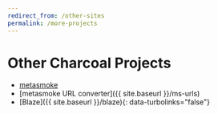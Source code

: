 ```yaml
---
redirect_from: /other-sites
permalink: /more-projects
---
```


# Other Charcoal Projects

* [metasmoke](https://metasmoke.erwaysoftware.com)
* [metasmoke URL converter]({{ site.baseurl }}/ms-urls)
* [Blaze]({{ site.baseurl }}/blaze){: data-turbolinks="false"}
